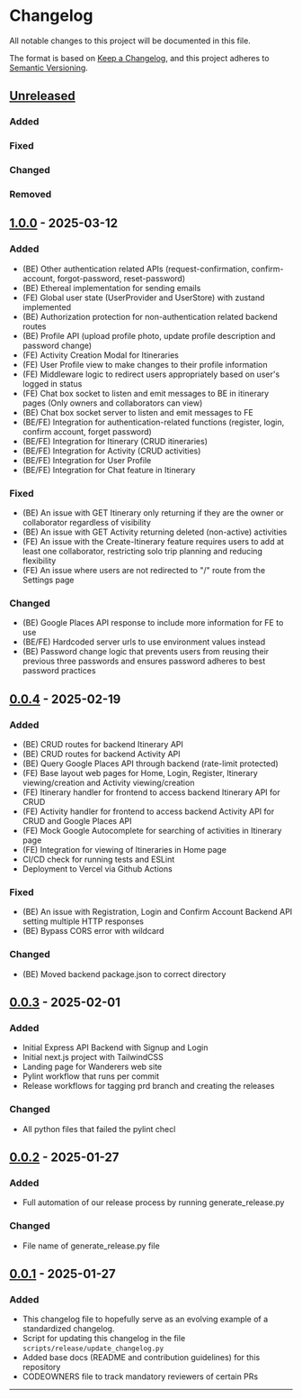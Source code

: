 # Changelog

All notable changes to this project will be documented in this file.

The format is based on [Keep a Changelog](https://keepachangelog.com/en/1.1.0/),
and this project adheres to [Semantic Versioning](https://semver.org/spec/v2.0.0.html).

## [Unreleased]

### Added

### Fixed

### Changed

### Removed

## [1.0.0] - 2025-03-12

### Added

- (BE) Other authentication related APIs (request-confirmation, confirm-account, forgot-password, reset-password)
- (BE) Ethereal implementation for sending emails
- (FE) Global user state (UserProvider and UserStore) with zustand implemented
- (BE) Authorization protection for non-authentication related backend routes
- (BE) Profile API (upload profile photo, update profile description and password change)
- (FE) Activity Creation Modal for Itineraries
- (FE) User Profile view to make changes to their profile information
- (FE) Middleware logic to redirect users appropriately based on user's logged in status
- (FE) Chat box socket to listen and emit messages to BE in itinerary pages (Only owners and collaborators can view)
- (BE) Chat box socket server to listen and emit messages to FE
- (BE/FE) Integration for authentication-related functions (register, login, confirm account, forget password)
- (BE/FE) Integration for Itinerary (CRUD itineraries)
- (BE/FE) Integration for Activity (CRUD activities)
- (BE/FE) Integration for User Profile
- (BE/FE) Integration for Chat feature in Itinerary

### Fixed

- (BE) An issue with GET Itinerary only returning if they are the owner or collaborator regardless of visibility
- (BE) An issue with GET Activity returning deleted (non-active) activities
- (FE) An issue with the Create-Itinerary feature requires users to add at least one collaborator, restricting solo trip planning and reducing flexibility
- (FE) An issue where users are not redirected to "/" route from the Settings page

### Changed

- (BE) Google Places API response to include more information for FE to use
- (BE/FE) Hardcoded server urls to use environment values instead
- (BE) Password change logic that prevents users from reusing their previous three passwords and ensures password adheres to best password practices

## [0.0.4] - 2025-02-19

### Added

- (BE) CRUD routes for backend Itinerary API
- (BE) CRUD routes for backend Activity API
- (BE) Query Google Places API through backend (rate-limit protected)
- (FE) Base layout web pages for Home, Login, Register, Itinerary viewing/creation and Activity viewing/creation
- (FE) Itinerary handler for frontend to access backend Itinerary API for CRUD
- (FE) Activity handler for frontend to access backend Activity API for CRUD and Google Places API
- (FE) Mock Google Autocomplete for searching of activities in Itinerary page
- (FE) Integration for viewing of Itineraries in Home page
- CI/CD check for running tests and ESLint
- Deployment to Vercel via Github Actions

### Fixed

- (BE) An issue with Registration, Login and Confirm Account Backend API setting multiple HTTP responses
- (BE) Bypass CORS error with wildcard

### Changed

- (BE) Moved backend package.json to correct directory

## [0.0.3] - 2025-02-01

### Added

- Initial Express API Backend with Signup and Login
- Initial next.js project with TailwindCSS
- Landing page for Wanderers web site
- Pylint workflow that runs per commit
- Release workflows for tagging prd branch and creating the releases

### Changed

- All python files that failed the pylint checl

## [0.0.2] - 2025-01-27

### Added

- Full automation of our release process by running generate_release.py

### Changed

- File name of generate_release.py file

## [0.0.1] - 2025-01-27

### Added

- This changelog file to hopefully serve as an evolving example of a standardized changelog.
- Script for updating this changelog in the file `scripts/release/update_changelog.py`
- Added base docs (README and contribution guidelines) for this repository
- CODEOWNERS file to track mandatory reviewers of certain PRs

---
[unreleased]: https://github.com/isaacchunn/wanderers/compare/v1.0.0...HEAD
[1.0.0]: https://github.com/isaacchunn/wanderers/compare/v0.0.4...v1.0.0
[0.0.4]: https://github.com/isaacchunn/wanderers/compare/v0.0.3...v0.0.4
[0.0.3]: https://github.com/isaacchunn/wanderers/compare/v0.0.2...v0.0.3
[0.0.2]: https://github.com/isaacchunn/wanderers/compare/v0.0.1...v0.0.2
[0.0.1]: https://github.com/isaacchunn/wanderers/releases/tag/v0.0.1
